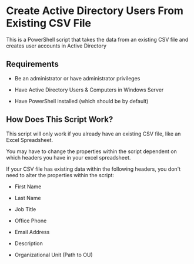 # Create Active Directory Users From Existing CSV File

This is a PowerShell script that takes the data from an existing CSV file and creates user accounts in Active Directory 


## Requirements

- Be an administrator or have administrator privileges

- Have Active Directory Users & Computers in Windows Server

- Have PowerShell installed (which should be by default)


## How Does This Script Work?


This script will only work if you already have an existing CSV file, like an Excel Spreadsheet. 

You may have to change the properties within the script dependent on which headers you have in your excel spreadsheet. 

If your CSV file has existing data within the following headers, you don't need to alter the properties within the script:

- First Name

- Last Name

- Job Title

- Office Phone

- Email Address

- Description

- Organizational Unit (Path to OU)


